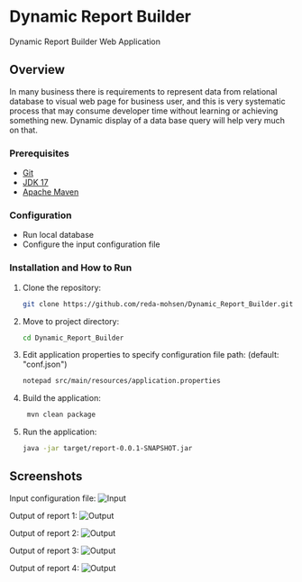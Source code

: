 # Dynamic Report Builder
Dynamic Report Builder Web Application

## Overview
In many business there is requirements to represent data from relational database to visual web page 
for business user, and this is very systematic process that may consume developer time without learning 
or achieving something new. Dynamic display of a data base query will help very much on that.

### Prerequisites
- [Git](https://git-scm.com/downloads)
- [JDK 17](https://www.oracle.com/java/technologies/javase/jdk17-archive-downloads.html)
- [Apache Maven](https://maven.apache.org/download.cgi?.)

### Configuration
- Run local database
- Configure the input configuration file

### Installation and How to Run
1. Clone the repository:
    ```bash
    git clone https://github.com/reda-mohsen/Dynamic_Report_Builder.git
    ```
2. Move to project directory:
    ```bash
    cd Dynamic_Report_Builder
    ```
3. Edit application properties to specify configuration file path: (default: "conf.json")
    ```bash
    notepad src/main/resources/application.properties
    ```
4. Build the application:
   ```bash
    mvn clean package
    ```
4. Run the application:
   ```bash
   java -jar target/report-0.0.1-SNAPSHOT.jar
    ```

## Screenshots
Input configuration file:
![Input](assets/input_config_file.png)

Output of report 1:
![Output](assets/output_report_1.png)

Output of report 2:
![Output](assets/output_report_2.png)

Output of report 3:
![Output](assets/output_report_3.png)

Output of report 4:
![Output](assets/output_report_4.png)

